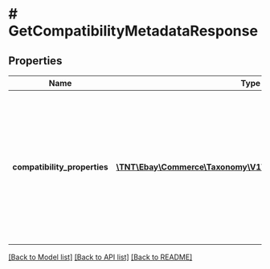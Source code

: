 # # GetCompatibilityMetadataResponse

## Properties

Name | Type | Description | Notes
------------ | ------------- | ------------- | -------------
**compatibility_properties** | [**\TNT\Ebay\Commerce\Taxonomy\V1\Model\CompatibilityProperty[]**](CompatibilityProperty.md) | This container consists of an array of all compatible vehicle properties applicable to the specified eBay marketplace and eBay category ID. | [optional]

[[Back to Model list]](../../README.md#models) [[Back to API list]](../../README.md#endpoints) [[Back to README]](../../README.md)
